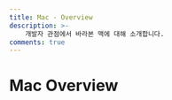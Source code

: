 ```yaml
---
title: Mac - Overview
description: >-
    개발자 관점에서 바라본 맥에 대해 소개합니다.
comments: true
---
```


# Mac Overview
